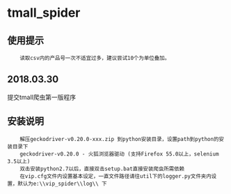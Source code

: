 # tmall_spider

使用提示
--------
        读取csv内的产品号一次不适宜过多，建议尝试10个为单位叠加。

2018.03.30
----------
提交tmall爬虫第一版程序


安装说明
--------
        解压geckodriver-v0.20.0-xxx.zip 到python安装目录，设置path到python的安装目录下
        geckodriver-v0.20.0 - 火狐浏览器驱动 (支持Firefox 55.0以上，selenium 3.5以上)
        双击安装python2.7以后，直接双击setup.bat直接安装爬虫所需依赖
        在vip.cfg文件内设置基本设定，一直文件路径请往util下的logger.py文件夹内设置，默认为e:\\vip_spider\\log\\ 下
